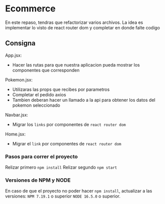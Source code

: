 # Ecommerce 

En este repaso, tendras que refactorizar varios archivos. La idea es implementar lo visto de react router dom y completar en donde falte codigo

## Consigna
App.jsx:
- Hacer las rutas para que nuestra aplicacion pueda mostrar los componentes que corresponden

Pokemon.jsx:
- Utilizaras las props que recibes por parametros
- Completar el pedido axios
- Tambien deberan hacer un llamado a la api para obtener los datos del pokemon seleccionado

Navbar.jsx:
- Migrar los `links` por componentes de `react router dom`

Home.jsx:
- Migrar el `link` por componentes de `react router dom`


### Pasos para correr el proyecto

Relizar primero `npm install`
Relizar segundo `npm start`

### Versiones de NPM y NODE
En caso de que el proyecto no poder hacer `npm install`, actualizar a las versiones:
`NPM 7.19.1` o superior
`NODE 16.5.0` o superior.

